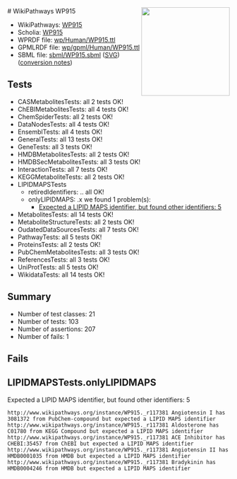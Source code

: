 <img style="float: right; width: 200px" src="../logo.png" />
# WikiPathways WP915

* WikiPathways: [WP915](https://identifiers.org/wikipathways:WP915)
* Scholia: [WP915](https://scholia.toolforge.org/wikipathways/WP915)
* WPRDF file: [wp/Human/WP915.ttl](../wp/Human/WP915.ttl)
* GPMLRDF file: [wp/gpml/Human/WP915.ttl](../wp/gpml/Human/WP915.ttl)
* SBML file: [sbml/WP915.sbml](../sbml/WP915.sbml) ([SVG](../sbml/WP915.svg)) ([conversion notes](../sbml/WP915.txt))

## Tests
* CASMetabolitesTests: all 2 tests OK!
* ChEBIMetabolitesTests: all 4 tests OK!
* ChemSpiderTests: all 2 tests OK!
* DataNodesTests: all 4 tests OK!
* EnsemblTests: all 4 tests OK!
* GeneralTests: all 13 tests OK!
* GeneTests: all 3 tests OK!
* HMDBMetabolitesTests: all 2 tests OK!
* HMDBSecMetabolitesTests: all 3 tests OK!
* InteractionTests: all 7 tests OK!
* KEGGMetaboliteTests: all 2 tests OK!
* LIPIDMAPSTests
    * retiredIdentifiers: .. all OK!
    * onlyLIPIDMAPS: .x we found 1 problem(s):
        * [Expected a LIPID MAPS identifier, but found other identifiers: 5](#48cc60bc)
* MetabolitesTests: all 14 tests OK!
* MetaboliteStructureTests: all 2 tests OK!
* OudatedDataSourcesTests: all 7 tests OK!
* PathwayTests: all 5 tests OK!
* ProteinsTests: all 2 tests OK!
* PubChemMetabolitesTests: all 3 tests OK!
* ReferencesTests: all 3 tests OK!
* UniProtTests: all 5 tests OK!
* WikidataTests: all 14 tests OK!


## Summary

* Number of test classes: 21
* Number of tests: 103
* Number of assertions: 207
* Number of fails: 1

## Fails

<a name="48cc60bc" />

## LIPIDMAPSTests.onlyLIPIDMAPS

Expected a LIPID MAPS identifier, but found other identifiers: 5
```
http://www.wikipathways.org/instance/WP915._r117381 Angiotensin I has 3081372 from PubChem-compound but expected a LIPID MAPS identifier
http://www.wikipathways.org/instance/WP915._r117381 Aldosterone has C01780 from KEGG Compound but expected a LIPID MAPS identifier
http://www.wikipathways.org/instance/WP915._r117381 ACE Inhibitor has CHEBI:35457 from ChEBI but expected a LIPID MAPS identifier
http://www.wikipathways.org/instance/WP915._r117381 Angiotensin II has HMDB0001035 from HMDB but expected a LIPID MAPS identifier
http://www.wikipathways.org/instance/WP915._r117381 Bradykinin has HMDB0004246 from HMDB but expected a LIPID MAPS identifier
```


